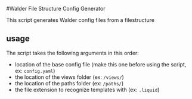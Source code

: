 #Walder File Structure Config Generator

This script generates Walder config files from a filestructure

## usage
The script takes the following arguments in this order:
- location of the base config file (make this one before using the script, ex: `config.yaml`)
- the location of the views folder (ex: `/views/`)
- the location of the paths folder (ex: `/paths/`)
- the file extension to recognize templates with (ex: `.liquid`)